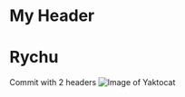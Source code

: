 # My Header
# Rychu
Commit with 2 headers
![Image of Yaktocat](https://octodex.github.com/images/yaktocat.png)
